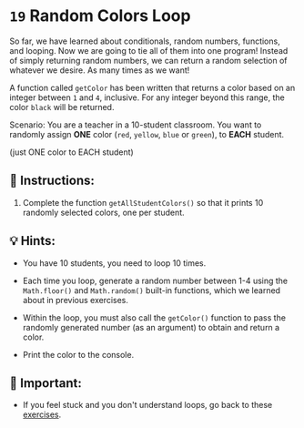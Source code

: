 # `19` Random Colors Loop

So far, we have learned about conditionals, random numbers, functions, and looping. Now we are going to tie all of them into one program! Instead of simply returning random numbers, we can return a random selection of whatever we desire. As many times as we want!

A function called `getColor` has been written that returns a color based on an integer between `1` and `4`, inclusive. For any integer beyond this range, the color `black` will be returned.

Scenario: You are a teacher in a 10-student classroom. You want to randomly assign **ONE** color (`red`, `yellow`, `blue` or `green`), to **EACH** student. 

(just ONE color to EACH student)

## 📝 Instructions:

1. Complete the function `getAllStudentColors()` so that it prints 10 randomly selected colors, one per student.

## 💡 Hints: 

+ You have 10 students, you need to loop 10 times.

+ Each time you loop, generate a random number between 1-4 using the `Math.floor()` and `Math.random()` built-in functions, which we learned about in previous exercises.

+ Within the loop, you must also call the `getColor()` function to pass the randomly generated number (as an argument) to obtain and return a color.

+ Print the color to the console.

## 🔎 Important:

+ If you feel stuck and you don't understand loops, go back to these [exercises](https://github.com/4GeeksAcademy/javascript-arrays-exercises-tutorial).





